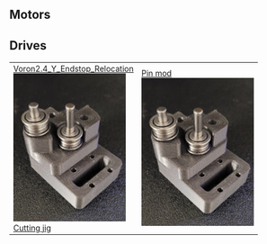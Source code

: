 ## Motors


## Drives
<table>
<tr>
<td><a href="https://github.com/VoronDesign/VoronUsers/tree/master/printer_mods/hartk1213/Voron2.4_Y_Endstop_Relocation">Voron2.4_Y_Endstop_Relocation</br>
  <img src="https://github.com/VoronDesign/VoronUsers/raw/main/printer_mods/hartk1213/Voron2.4_Trident_Pins_Mod/Images/2.jpg" style="width:200px;"/></a></br>
<a href="https://www.printables.com/fr/model/563841-voron-24-pins-mod-cutting-jig">Cutting jig</br></td>
<td><a href="https://github.com/VoronDesign/VoronUsers/tree/master/printer_mods/hartk1213/Voron2.4_Trident_Pins_Mod">Pin mod</br>
  <img src="https://github.com/VoronDesign/VoronUsers/raw/master/printer_mods/hartk1213/Voron2.4_Trident_Pins_Mod/Images/2.jpg" style="width:200px;"/></a></br></td>
</tr>
</table> 
